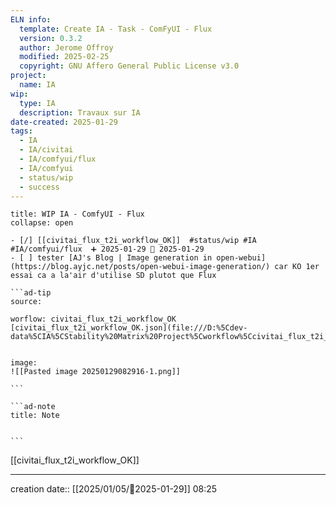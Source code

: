 ```yaml
---
ELN info:
  template: Create IA - Task - ComFyUI - Flux
  version: 0.3.2
  author: Jerome Offroy
  modified: 2025-02-25
  copyright: GNU Affero General Public License v3.0
project:
  name: IA
wip:
  type: IA
  description: Travaux sur IA
date-created: 2025-01-29
tags:
  - IA
  - IA/civitai
  - IA/comfyui/flux
  - IA/comfyui
  - status/wip
  - success
---
```


`````ad-example
title: WIP IA - ComfyUI - Flux
collapse: open

- [/] [[civitai_flux_t2i_workflow_OK]]  #status/wip #IA #IA/comfyui/flux  ➕ 2025-01-29 🛫 2025-01-29
- [ ] tester [AJ's Blog | Image generation in open-webui](https://blog.ayjc.net/posts/open-webui-image-generation/) car KO 1er essai ca a la'air d'utilise SD plutot que Flux

```ad-tip
source:

worflow: civitai_flux_t2i_workflow_OK
[civitai_flux_t2i_workflow_OK.json](file:///D:%5Cdev-data%5CIA%5CStability%20Matrix%20Project%5Cworkflow%5Ccivitai_flux_t2i_workflow_OK.json)


image:
![[Pasted image 20250129082916-1.png]]

```

```ad-note
title: Note


```

`````

[[civitai_flux_t2i_workflow_OK]]

---
creation date:: [[2025/01/05/📒2025-01-29]]  08:25

